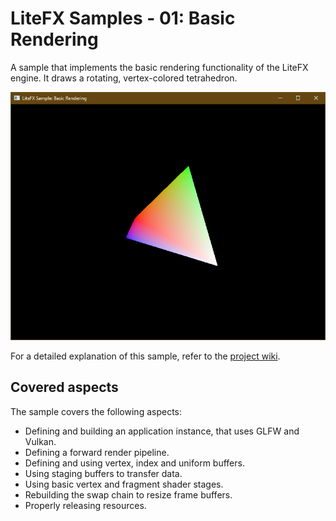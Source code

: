 # LiteFX Samples - 01: Basic Rendering

A sample that implements the basic rendering functionality of the LiteFX engine. It draws a rotating, vertex-colored tetrahedron.

<p align="center">
  <img src="docs/samples/BasicRendering/screenshot.jpg">
</p>

For a detailed explanation of this sample, refer to the [project wiki](https://github.com/Aschratt/LiteFX/wiki/Sample-01:-Basic-Rendering).

## Covered aspects

The sample covers the following aspects:

- Defining and building an application instance, that uses GLFW and Vulkan.
- Defining a forward render pipeline.
- Defining and using vertex, index and uniform buffers.
- Using staging buffers to transfer data.
- Using basic vertex and fragment shader stages.
- Rebuilding the swap chain to resize frame buffers.
- Properly releasing resources.